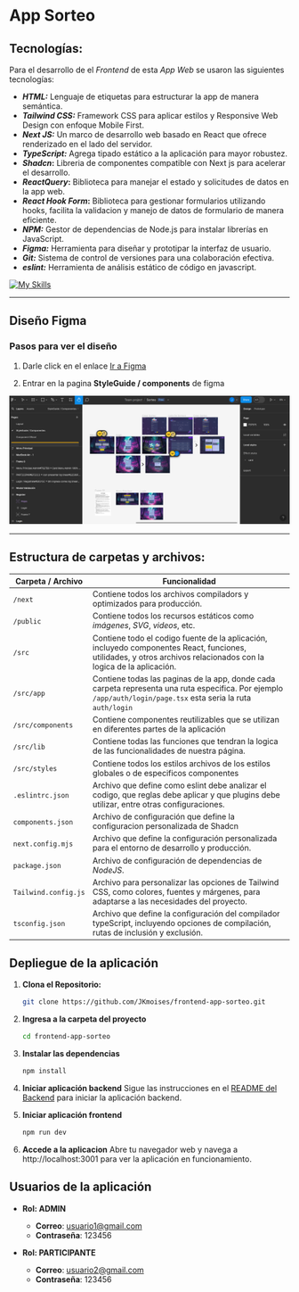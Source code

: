 # App Sorteo

## Tecnologías:

Para el desarrollo de el _Frontend_ de esta _App Web_ se usaron las siguientes tecnologías:

- **_HTML:_** Lenguaje de etiquetas para estructurar la app de manera semántica.
- **_Tailwind CSS:_** Framework CSS para aplicar estilos y Responsive Web Design con enfoque Mobile First.
- **_Next JS:_** Un marco de desarrollo web basado en React que ofrece renderizado en el lado del servidor.
- **_TypeScript:_** Agrega tipado estático a la aplicación para mayor robustez.
- **_Shadcn_:** Libreria de componentes compatible con Next js para acelerar el desarrollo.
- **_ReactQuery_:** Biblioteca para manejar el estado y solicitudes de datos en la app web.
- **_React Hook Form_:** Biblioteca para gestionar formularios utilizando hooks, facilita la validacion y manejo de datos de formulario de manera eficiente.
- **_NPM:_** Gestor de dependencias de Node.js para instalar librerías en JavaScript.
- **_Figma:_** Herramienta para diseñar y prototipar la interfaz de usuario.
- **_Git:_** Sistema de control de versiones para una colaboración efectiva.
- **_eslint:_** Herramienta de análisis estático de código en javascript.

[![My Skills](https://skillicons.dev/icons?i=html,tailwind,ts,next,figma,git,npm)](https://skillicons.dev)

---

## Diseño Figma

### Pasos para ver el diseño

1. Darle click en el enlace [Ir a Figma](https://www.figma.com/file/LBWE84gqfYSbaG0VU6tgmi/Sorteo?type=design&node-id=1%3A3&mode=design&t=ypXrF15RY4oaWMMq-1)

2. Entrar en la pagina **StyleGuide / components** de figma

![DemoImage](/public/demo-desing.png)


---

## Estructura de carpetas y archivos:

| Carpeta / Archivo    | Funcionalidad                                                                                                                                                      |
| -------------------- | ------------------------------------------------------------------------------------------------------------------------------------------------------------------ |
| `/next`              | Contiene todos los archivos compiladors y optimizados para producción.                                                                                             |
| `/public`            | Contiene todos los recursos estáticos como _imágenes_, _SVG_, _videos_, etc.                                                                                       |
| `/src`               | Contiene todo el codigo fuente de la aplicación, incluyedo componentes React, funciones, utilidades, y otros archivos relacionados con la logica de la aplicación. |
| `/src/app`           | Contiene todas las paginas de la app, donde cada carpeta representa una ruta especifica. Por ejemplo `/app/auth/login/page.tsx` esta seria la ruta `auth/login`    |
| `/src/components`    | Contiene componentes reutilizables que se utilizan en diferentes partes de la aplicación                                                                           |
| `/src/lib`           | Contiene todas las funciones que tendran la logica de las funcionalidades de nuestra página.                                                                       |
| `/src/styles`        | Contiene todos los estilos archivos de los estilos globales o de especificos componentes                                                                           |
| `.eslintrc.json`     | Archivo que define como eslint debe analizar el codigo, que reglas debe aplicar y que plugins debe utilizar, entre otras configuraciones.                          |
| `components.json`    | Archivo de configuración que define la configuracion personalizada de Shadcn                                                                                       |
| `next.config.mjs`    | Archivo que define la configuración personalizada para el entorno de desarrollo y producción.                                                                      |
| `package.json`       | Archivo de configuración de dependencias de _NodeJS_.                                                                                                              |
| `Tailwind.config.js` | Archivo para personalizar las opciones de Tailwind CSS, como colores, fuentes y márgenes, para adaptarse a las necesidades del proyecto.                           |
| `tsconfig.json`      | Archivo que define la configuración del compilador typeScript, incluyendo opciones de compilación, rutas de inclusión y exclusión.                                 |

## Depliegue de la aplicación

1. **Clona el Repositorio:**

   ```bash
   git clone https://github.com/JKmoises/frontend-app-sorteo.git
   ```

2. **Ingresa a la carpeta del proyecto**

   ```bash
   cd frontend-app-sorteo
   ```

3. **Instalar las dependencias**

   ```bash
   npm install
   ```

4. **Iniciar aplicación backend**
   Sigue las instrucciones en el [README del Backend](https://github.com/JKmoises/backend-app-sorteo) para iniciar la aplicación backend.

5. **Iniciar aplicación frontend**
   ```bash
   npm run dev
   ```

6. **Accede a la aplicacion**
   Abre tu navegador web y navega a http://localhost:3001 para ver la aplicación en funcionamiento.

## Usuarios de la aplicación 

- **Rol: ADMIN**
   - **Correo**: usuario1@gmail.com
   - **Contraseña**: 123456

- **Rol: PARTICIPANTE**
   - **Correo**: usuario2@gmail.com
   - **Contraseña**: 123456

